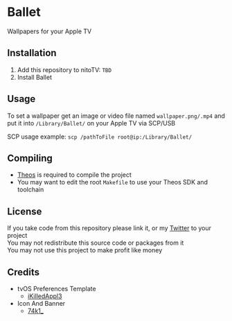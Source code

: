 # Ballet
Wallpapers for your Apple TV

## Installation
1. Add this repository to nitoTV: `TBD`
2. Install Ballet

## Usage
To set a wallpaper get an image or video file named `wallpaper.png/.mp4` and put it into `/Library/Ballet/` on your Apple TV via SCP/USB

SCP usage example:
`scp /pathToFile root@ip:/Library/Ballet/`

## Compiling
  - [Theos](https://theos.dev/) is required to compile the project
  - You may want to edit the root `Makefile` to use your Theos SDK and toolchain

## License
If you take code from this repository please link it, or my [Twitter](https://twitter.com/schneelittchen) to your project<br>
You may not redistribute this source code or packages from it<br>
You may not use this project to make profit like money

## Credits
  - tvOS Preferences Template
    - [iKilledAppl3](https://twitter.com/iKilledAppl3)
  - Icon And Banner
    - [74k1_](https://twitter.com/74k1_)
